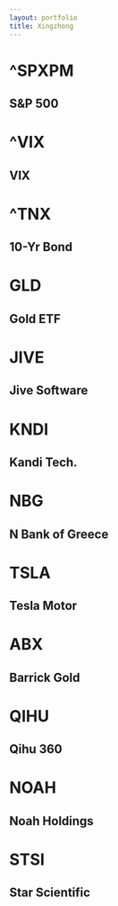 ```yaml
---
layout: portfolio
title: Xingzhong
---
```


# ^SPXPM
## S&P 500 

# ^VIX
## VIX

# ^TNX
## 10-Yr Bond

# GLD
## Gold ETF

# JIVE
## Jive Software

# KNDI
## Kandi Tech.

# NBG
## N Bank of Greece

# TSLA
## Tesla Motor

# ABX
## Barrick Gold

# QIHU
## Qihu 360

# NOAH
## Noah Holdings

# STSI
## Star Scientific
